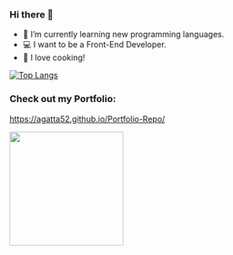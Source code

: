 ### Hi there 👋

- 🌱 I’m currently learning new programming languages.
- :computer: I want to be a Front-End Developer.
- 🍲 I love cooking! 


[![Top Langs](https://github-readme-stats.vercel.app/api/top-langs/?username=agatta52)](https://github.com/agatta52/github-readme-stats)


### Check out my Portfolio:
https://agatta52.github.io/Portfolio-Repo/


<div>
  <img src="https://media3.giphy.com/media/765ccrAiB0g9z6EApL/giphy.gif?cid=ecf05e47bvqpzvzes7pti7b025bulw0sin076b8xmu82pzn0&rid=giphy.gif&ct=g" width="200"/>
</div>
